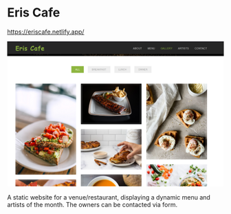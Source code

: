 # Eris Cafe

https://eriscafe.netlify.app/

!['test'](https://github.com/eggsmayhem/eriscafe/blob/main/promotional/erisfront.png)

A static website for a venue/restaurant, displaying a dynamic menu and artists of the month. The owners can be contacted via form.
